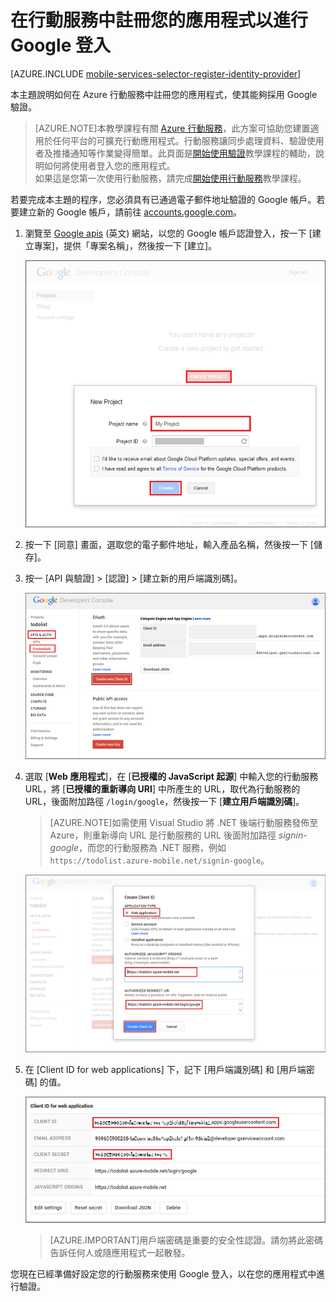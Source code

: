 <properties 
	pageTitle="註冊 Google 驗證 - 行動服務" 
	description="了解如何在 Azure 行動服務中註冊您的應用程式以使用 Google 進行驗證。" 
	services="mobile-services" 
	documentationCenter="android" 
	authors="ggailey777" 
	manager="dwrede" 
	editor=""/>

<tags 
	ms.service="mobile-services" 
	ms.workload="mobile" 
	ms.tgt_pltfrm="mobile-android" 
	ms.devlang="multiple" 
	ms.topic="article" 
	ms.date="06/11/2015" 
	ms.author="glenga"/>

# 在行動服務中註冊您的應用程式以進行 Google 登入

[AZURE.INCLUDE [mobile-services-selector-register-identity-provider](../../includes/mobile-services-selector-register-identity-provider.md)]

本主題說明如何在 Azure 行動服務中註冊您的應用程式，使其能夠採用 Google 驗證。

>[AZURE.NOTE]本教學課程有關 [Azure 行動服務](http://azure.microsoft.com/services/mobile-services/)，此方案可協助您建置適用於任何平台的可擴充行動應用程式。行動服務讓同步處理資料、驗證使用者及推播通知等作業變得簡單。此頁面是[開始使用驗證](mobile-services-ios-get-started-users.md)教學課程的輔助，說明如何將使用者登入您的應用程式。<br/>如果這是您第一次使用行動服務，請完成[開始使用行動服務](mobile-services-ios-get-started.md)教學課程。

若要完成本主題的程序，您必須具有已通過電子郵件地址驗證的 Google 帳戶。若要建立新的 Google 帳戶，請前往 <a href="http://go.microsoft.com/fwlink/p/?LinkId=268302" target="_blank">accounts.google.com</a>。

1. 瀏覽至 <a href="http://go.microsoft.com/fwlink/p/?LinkId=268303" target="_blank">Google apis</a> (英文) 網站，以您的 Google 帳戶認證登入，按一下 [建立專案]，提供「專案名稱」，然後按一下 [建立]。

   	![Google API 新專案](./media/mobile-services-how-to-register-google-authentication/mobile-services-google-new-project.png)

2. 按一下 [同意] 畫面，選取您的電子郵件地址，輸入產品名稱，然後按一下 [儲存]。

3. 按一 [API 與驗證] > [認證] > [建立新的用戶端識別碼]。

   	![建立新的用戶端識別碼](./media/mobile-services-how-to-register-google-authentication/mobile-services-google-create-client.png)

4. 選取 [**Web 應用程式**]，在 [**已授權的 JavaScript 起源**] 中輸入您的行動服務 URL，將 [**已授權的重新導向 URI**] 中所產生的 URL，取代為行動服務的 URL，後面附加路徑 `/login/google`，然後按一下 [**建立用戶端識別碼**]。

	>[AZURE.NOTE]如需使用 Visual Studio 將 .NET 後端行動服務發佈至 Azure，則重新導向 URL 是行動服務的 URL 後面附加路徑 _signin-google_，而您的行動服務為 .NET 服務，例如 `https://todolist.azure-mobile.net/signin-google`。&nbsp;

   	![](./media/mobile-services-how-to-register-google-authentication/mobile-services-google-create-client2.png)

5. 在 [Client ID for web applications] 下，記下 [用戶端識別碼] 和 [用戶端密碼] 的值。

   	![用戶端認證](./media/mobile-services-how-to-register-google-authentication/mobile-services-google-create-client3.png)

    >[AZURE.IMPORTANT]用戶端密碼是重要的安全性認證。請勿將此密碼告訴任何人或隨應用程式一起散發。

您現在已經準備好設定您的行動服務來使用 Google 登入，以在您的應用程式中進行驗證。

<!-- Anchors. -->

<!-- Images. -->

<!-- URLs. -->

[Google apis]: http://go.microsoft.com/fwlink/p/?LinkId=268303
[Get started with authentication]: /develop/mobile/tutorials/get-started-with-users-dotnet/

[Azure Management Portal]: https://manage.windowsazure.com/
 

<!---HONumber=July15_HO2-->